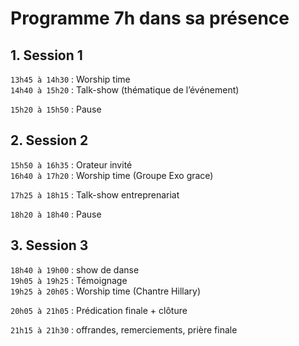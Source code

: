 # Programme 7h dans sa présence 

## 1. Session 1

`13h45 à 14h30` : Worship time  
`14h40 à 15h20` : Talk-show (thématique de l’événement)   

`15h20 à 15h50` : Pause   

## 2. Session 2 

`15h50 à 16h35` : Orateur invité   
`16h40 à 17h20` : Worship time (Groupe Exo grace)   

`17h25 à 18h15` : Talk-show entreprenariat   

`18h20 à 18h40` : Pause   

## 3. Session 3

`18h40 à 19h00` : show de danse   
`19h05 à 19h25` : Témoignage   
`19h25 à 20h05` : Worship time (Chantre Hillary)   

`20h05 à 21h05` : Prédication finale + clôture  

`21h15 à 21h30` : offrandes, remerciements, prière finale  
